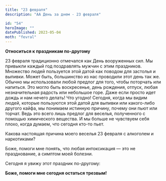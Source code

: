 ```yaml
---
title: "23 февраля"
description: "АА День за днем - 23 февраля"

id: "54"
heroImage: ""
datePublished: 2023-05-04
moth: "fevral"
---
```


**Относиться к праздникам по-другому**

23 февраля традиционно отмечался как День вооруженных сил. Мы привыкли каждый
год поздравлять мужчин с этим праздников. Множество людей пользуется этой
датой как поводом для застолья и выпивки. Может быть, большинство из нас
проводили этот день так же. Обычно мы использовали любой предлог для того,
чтобы поторчать или напиться. Это могло быть воскресенье, день рождения,
отпуск, любая незначительная радость или небольшое горе. Даже если просто идет
дождь и нам нечего делать! Что угодно! Сегодня, когда мы видим людей, которые
пользуются этой датой для выпивки или какого-либо другого кайфа, мы понимаем
истинную причину, почему они пьют или торчат. Ведь это всего лишь предлог для
веселья, полученного с помощью химического вещества. И мы больше не чувствуем
себя плохо, когда думаем, что сегодня кто-то пьет.

Какова настоящая причина моего веселья 23 февраля с алкоголем и наркотиками?

Боже, помоги мне понять, что любая интоксикация — это не празднование, а
симптом моей болезни.

Сегодня я увижу этот праздник по-другому:

**Боже, помоги мне сегодня остаться трезвым!**
